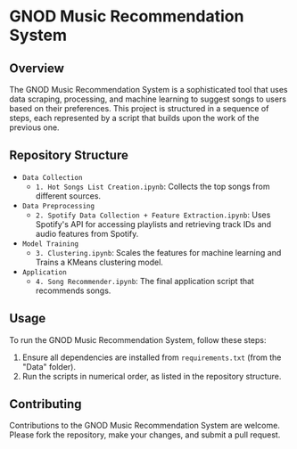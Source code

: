 # GNOD Music Recommendation System

## Overview
The GNOD Music Recommendation System is a sophisticated tool that uses data scraping, processing, and machine learning to suggest songs to users based on their preferences. This project is structured in a sequence of steps, each represented by a script that builds upon the work of the previous one.

## Repository Structure
- `Data Collection`
  - `1. Hot Songs List Creation.ipynb`: Collects the top songs from different sources.
- `Data Preprocessing`
  - `2. Spotify Data Collection + Feature Extraction.ipynb`: Uses Spotify's API for accessing playlists and retrieving track IDs and audio features from Spotify.
- `Model Training`
  - `3. Clustering.ipynb`: Scales the features for machine learning and Trains a KMeans clustering model.
- `Application`
  - `4. Song Recommender.ipynb`: The final application script that recommends songs.

## Usage
To run the GNOD Music Recommendation System, follow these steps:
1. Ensure all dependencies are installed from `requirements.txt` (from the "Data" folder).
2. Run the scripts in numerical order, as listed in the repository structure.

## Contributing
Contributions to the GNOD Music Recommendation System are welcome. Please fork the repository, make your changes, and submit a pull request.
